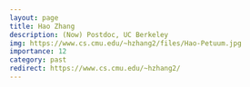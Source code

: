```yaml
---
layout: page
title: Hao Zhang
description: (Now) Postdoc, UC Berkeley
img: https://www.cs.cmu.edu/~hzhang2/files/Hao-Petuum.jpg
importance: 12
category: past
redirect: https://www.cs.cmu.edu/~hzhang2/
---
```

